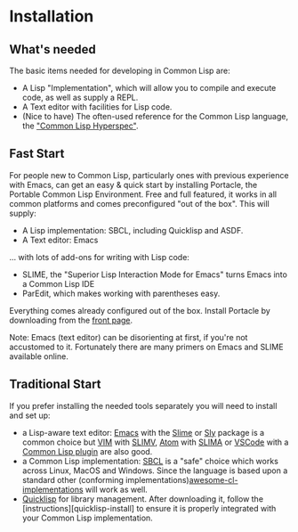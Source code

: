 # Installation

## What's needed

The basic items needed for developing in Common Lisp are:

- A Lisp "Implementation", which will allow you to compile and execute code, as well as supply a REPL.
- A Text editor with facilities for Lisp code. 
- (Nice to have) The often-used reference for the Common Lisp language, the ["Common Lisp Hyperspec"][hyperspec].

## Fast Start

For people new to Common Lisp, particularly ones with previous experience with Emacs, can get an easy & quick start by installing Portacle, the Portable Common Lisp Environment. 
Free and full featured, it works in all common platforms and comes preconfigured "out of the box". This will supply:

- A Lisp implementation: SBCL, including Quicklisp and ASDF.
- A Text editor: Emacs

... with lots of add-ons for writing with Lisp code: 
- SLIME, the "Superior Lisp Interaction Mode for Emacs" turns Emacs into a Common Lisp IDE
- ParEdit, which makes working with parentheses easy. 

Everything comes already configured out of the box. Install Portacle by downloading from the [front page][portacle].

Note: Emacs (text editor) can be disorienting at first, if you're not accustomed to it. Fortunately there are many primers on Emacs and SLIME available online. 


## Traditional Start

If you prefer installing the needed tools separately you will need to install and set up:

- a Lisp-aware text editor: [Emacs][emacs] with the [Slime][slime] or [Sly][sly] package is a common choice but [VIM][vim] with [SLIMV][slimv], [Atom][atom] with [SLIMA][slima] or [VSCode][vscode] with a [Common Lisp plugin][vscode-plugin] are also good.
- a Common Lisp implementation: [SBCL][sbcl] is a "safe" choice which works across Linux, MacOS and Windows. Since the language is based upon a standard other (conforming implementations)[awesome-cl-implementations] will work as well.
- [Quicklisp][quicklisp] for library management. After downloading it, follow the [instructions][quicklisp-install] to ensure it is properly integrated with your Common Lisp implementation.

[atom]: https://atom.io
[awesome-cl-implementations]: https://github.com/GustavBertram/awesome-common-lisp-learning#common-lisp-implementations
[emacs]: https://www.gnu.org/software/emacs/
[hyperspec]:  http://www.lispworks.com/documentation/HyperSpec/Front/Contents.htm
[portacle]: https://portacle.github.io/
[quicklisp]: http://www.quicklisp.org/beta/#installation
[sbcl]: http://www.sbcl.org/
[slima]: https://atom.io/packages/slima
[slime]: https://common-lisp.net/project/slime/
[slimv]: https://github.com/kovisoft/slimv
[sly]: https://github.com/joaotavora/sly
[vim]: https://www.google.com/search?q=vim
[vscode-plugin]:  https://marketplace.visualstudio.com/items?itemName=ailisp.commonlisp-vscode
[vscode]:https://code.visualstudio.com

